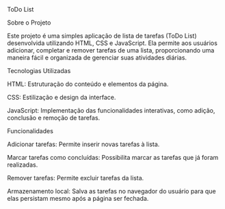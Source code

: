 <div align="left">
ToDo List 

Sobre o Projeto

Este projeto é uma simples aplicação de lista de tarefas (ToDo List) desenvolvida utilizando HTML, CSS e JavaScript. Ela permite aos usuários adicionar, completar e remover tarefas de uma lista, proporcionando uma maneira fácil e organizada de gerenciar suas atividades diárias.

Tecnologias Utilizadas

HTML: Estruturação do conteúdo e elementos da página.

CSS: Estilização e design da interface.

JavaScript: Implementação das funcionalidades interativas, como adição, conclusão e remoção de tarefas.

Funcionalidades

Adicionar tarefas: Permite inserir novas tarefas à lista.

Marcar tarefas como concluídas: Possibilita marcar as tarefas que já foram realizadas.

Remover tarefas: Permite excluir tarefas da lista.

Armazenamento local: Salva as tarefas no navegador do usuário para que elas persistam mesmo após a página ser fechada.
</div>
